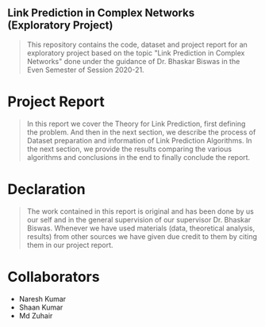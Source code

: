 ## Link Prediction in Complex Networks (Exploratory Project)

> This repository contains the code, dataset and project report for an exploratory project based on the topic "Link Prediction in Complex Networks" done under
the guidance of Dr. Bhaskar Biswas in the Even Semester of Session 2020-21.

# Project Report

> In this report we cover the Theory for Link Prediction, first defining the problem. And then in the next section, we describe the process of Dataset preparation and information of Link Prediction Algorithms. In the next section, we provide the results comparing the various algorithms and
conclusions in the end to finally conclude the report.

# Declaration

> The work contained in this report is original and has been done by us our self and in the general supervision of our supervisor Dr. Bhaskar Biswas. Whenever we have used materials (data, theoretical analysis, results) from other sources we have given due credit to them by citing them in our project report.

# Collaborators

- Naresh Kumar
- Shaan Kumar
- Md Zuhair
